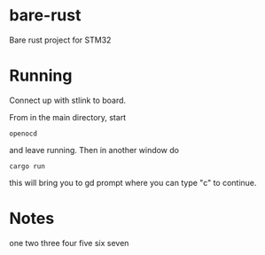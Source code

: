 # bare-rust

Bare rust project for STM32 

# Running

Connect up with stlink to board. 

From in the main directory, start
```aiignore
openocd
```
and leave running. Then in another window do 
```aiignore
cargo run
```
this will bring you to gd prompt where you can type "c" to continue.


# Notes

one
two
three
four
five
six
seven

